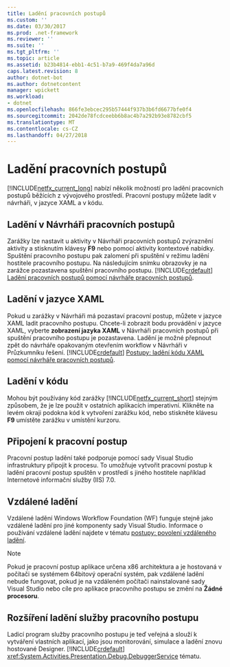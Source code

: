 ```yaml
---
title: Ladění pracovních postupů
ms.custom: ''
ms.date: 03/30/2017
ms.prod: .net-framework
ms.reviewer: ''
ms.suite: ''
ms.tgt_pltfrm: ''
ms.topic: article
ms.assetid: b23b4814-ebb1-4c51-b7a9-469f4da7a96d
caps.latest.revision: 8
author: dotnet-bot
ms.author: dotnetcontent
manager: wpickett
ms.workload:
- dotnet
ms.openlocfilehash: 866fe3ebcec295b57444f937b3b6fd6677bfe0f4
ms.sourcegitcommit: 2042de78fcdceebb6b8ac4b7a292b93e8782cbf5
ms.translationtype: MT
ms.contentlocale: cs-CZ
ms.lasthandoff: 04/27/2018
---
```

# <a name="debugging-workflows"></a>Ladění pracovních postupů
[!INCLUDE[netfx_current_long](../../../includes/netfx-current-long-md.md)] nabízí několik možností pro ladění pracovních postupů běžících z vývojového prostředí. Pracovní postupy můžete ladit v návrháři, v jazyce XAML a v kódu.  
  
## <a name="debugging-in-the-workflow-designer"></a>Ladění v Návrháři pracovních postupů  
 Zarážky lze nastavit u aktivity v Návrháři pracovních postupů zvýraznění aktivity a stisknutím klávesy **F9** nebo pomocí aktivity kontextové nabídky. Spuštění pracovního postupu pak zalomení při spuštění v režimu ladění hostitele pracovního postupu. Na následujícím snímku obrazovky je na zarážce pozastavena spuštění pracovního postupu. [!INCLUDE[crdefault](../../../includes/crdefault-md.md)] [Ladění pracovních postupů pomocí návrháře pracovních postupů](/visualstudio/workflow-designer/debugging-workflows-with-the-workflow-designer).  
  
## <a name="debugging-in-xaml"></a>Ladění v jazyce XAML  
 Pokud u zarážky v Návrháři má pozastaví pracovní postup, můžete v jazyce XAML ladit pracovního postupu. Chcete-li zobrazit bodu provádění v jazyce XAML, vyberte **zobrazení jazyka XAML** v Návrháři pracovních postupů při spuštění pracovního postupu je pozastavena. Ladění je možné přepnout zpět do návrháře opakovaným otevřením workflow v Návrháři v Průzkumníku řešení. [!INCLUDE[crdefault](../../../includes/crdefault-md.md)] [Postupy: ladění kódu XAML pomocí návrháře pracovních postupů](/visualstudio/workflow-designer/how-to-debug-xaml-with-the-workflow-designer).  
  
## <a name="debugging-in-code"></a>Ladění v kódu  
 Mohou být používány kód zarážky [!INCLUDE[netfx_current_short](../../../includes/netfx-current-short-md.md)] stejným způsobem, že je lze použít v ostatních aplikacích imperativní. Klikněte na levém okraji podokna kód k vytvoření zarážku kód, nebo stiskněte klávesu **F9** umístěte zarážku v umístění kurzoru.  
  
## <a name="attaching-to-a-workflow-process"></a>Připojení k pracovní postup  
 Pracovní postup ladění také podporuje pomocí sady Visual Studio infrastruktury připojit k procesu. To umožňuje vytvořit pracovní postup k ladění pracovní postup spuštěn v prostředí s jiného hostitele například Internetové informační služby (IIS) 7.0.  
  
## <a name="remote-debugging"></a>Vzdálené ladění  
 Vzdálené ladění Windows Workflow Foundation (WF) funguje stejně jako vzdálené ladění pro jiné komponenty sady Visual Studio. Informace o používání vzdálené ladění najdete v tématu [postupy: povolení vzdáleného ladění](http://go.microsoft.com/fwlink/?LinkId=196257).  
  
> [!NOTE]
>  Pokud je pracovní postup aplikace určena x86 architektura a je hostovaná v počítači se systémem 64bitový operační systém, pak vzdálené ladění nebude fungovat, pokud je na vzdáleném počítači nainstalované sady Visual Studio nebo cíle pro aplikace pracovního postupu se změní na **Žádné procesoru**.  
  
## <a name="extending-the-workflow-debugging-service"></a>Rozšíření ladění služby pracovního postupu  
 Ladicí program služby pracovního postupu je teď veřejná a slouží k vytváření vlastních aplikací, jako jsou monitorování, simulace a ladění znovu hostované Designer. [!INCLUDE[crdefault](../../../includes/crdefault-md.md)] <xref:System.Activities.Presentation.Debug.DebuggerService> tématu.
